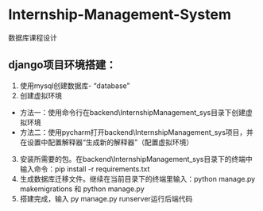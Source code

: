 # Internship-Management-System

数据库课程设计

## django项目环境搭建：

1. 使用mysql创建数据库- “database”
2. 创建虚拟环境

* 方法一：使用命令行在backend\InternshipManagement_sys目录下创建虚拟环境
* 方法二：使用pycharm打开backend\InternshipManagement_sys项目，并在设置中配置解释器“生成新的解释器”（配置虚拟环境）

3. 安装所需要的包。在backend\InternshipManagement_sys目录下的终端中输入命令：pip install -r requirements.txt
4. 生成数据库迁移文件。继续在当前目录下的终端里输入：python manage.py makemigrations 和 python manage.py
5. 搭建完成，输入 py manage.py runserver运行后端代码


